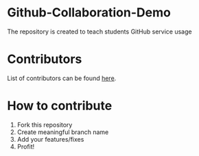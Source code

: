 # Github-Collaboration-Demo

The repository is created to teach students GitHub service usage

# Contributors
List of contributors can be found [here](CONTRIBUTORS.md).

# How to contribute
1. Fork this repository
2. Create meaningful branch name
3. Add your features/fixes
4. Profit!
